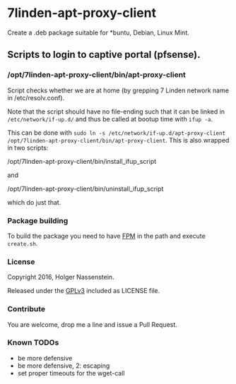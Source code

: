 # 7linden-apt-proxy-client

Create a .deb package suitable for \*buntu, Debian, Linux Mint.

## Scripts to login to captive portal (pfsense).

### /opt/7linden-apt-proxy-client/bin/apt-proxy-client

Script checks whether we are at home (by grepping 7 Linden network name in /etc/resolv.conf).

Note that the script should have no file-ending such that it can be linked in `/etc/network/if-up.d/` and thus be called at bootup time with `ifup -a`.

This can be done with `sudo ln -s /etc/network/if-up.d/apt-proxy-client /opt/7linden-apt-proxy-client/bin/apt-proxy-client`.
This is also wrapped in two scripts:

  /opt/7linden-apt-proxy-client/bin/install_ifup_script

and

  /opt/7linden-apt-proxy-client/bin/uninstall_ifup_script

which do just that.

### Package building

To build the package you need to have [FPM](https://github.com/jordansissel/fpm) in the path and execute `create.sh`.

### License

Copyright 2016, Holger Nassenstein.

Released under the [GPLv3](LICENSE) included as LICENSE file.

### Contribute

You are welcome, drop me a line and issue a Pull Request.

### Known TODOs

 * be more defensive
 * be more defensive, 2: escaping
 * set proper timeouts for the wget-call
